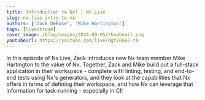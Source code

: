 ```yaml
---
title: Introduction to Nx! | Nx Live
slug: nx-live-intro-to-nx
authors: ['Zack DeRose', 'Mike Hartington']
tags: [livestream]
cover_image: /blog/images/2024-09-05/thumbnail.png
youtubeUrl: https://youtube.com/live/dgtZ6GHZ-tA
---
```


In this episode of Nx Live, Zack introduces new Nx team member Mike Hartington to the value of Nx. Together, Zack and Mike build out a full-stack application in their workspace - complete with linting, testing, and end-to-end tests using Nx's generators, and they look at the capabilities that Nx offers in terms of defining their workspace, and how Nx can leverage that information for task-running - especially in CI!
